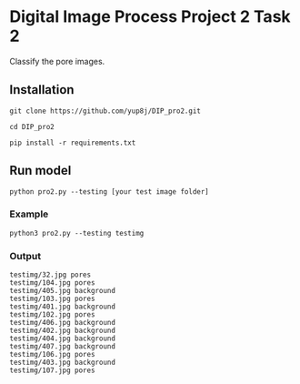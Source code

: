 # Digital Image Process Project 2 Task 2

Classify the pore images.

## Installation

```
git clone https://github.com/yup8j/DIP_pro2.git

cd DIP_pro2

pip install -r requirements.txt
```

## Run model

```
python pro2.py --testing [your test image folder]
```

### Example

```
python3 pro2.py --testing testimg                               
```

### Output

```
testimg/32.jpg pores
testimg/104.jpg pores
testimg/405.jpg background
testimg/103.jpg pores
testimg/401.jpg background
testimg/102.jpg pores
testimg/406.jpg background
testimg/402.jpg background
testimg/404.jpg background
testimg/407.jpg background
testimg/106.jpg pores
testimg/403.jpg background
testimg/107.jpg pores
```